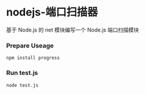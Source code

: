 # nodejs-端口扫描器
基于 Node.js 的 net 模块编写一个 Node.js 端口扫描模块

### Prepare Useage
`
npm install progress
`

### Run test.js
`
node test.js
`
